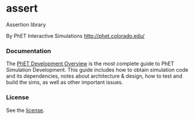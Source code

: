 assert
======

Assertion library

By PhET Interactive Simulations
http://phet.colorado.edu/

### Documentation
The [PhET Development Overview](http://bit.ly/phet-development-overview) is the most complete guide to PhET Simulation Development. This guide includes how
to obtain simulation code and its dependencies, notes about architecture & design, how to test and build the sims, as well as other important issues.

### License
See the [license](LICENSE).